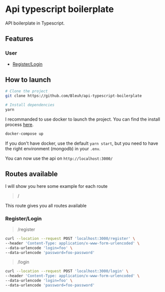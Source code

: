 # Api typescript boilerplate

API boilerplate in Typescript.

## Features

### User

- [Register/Login](#register/login)

## How to launch

```bash
# Clone the project
git clone https://github.com/Bleuh/api-typescript-boilerplate

# Install dependencies
yarn
```

I recommanded to use docker to launch the project.
You can find the install process [here](https://docs.docker.com/get-docker/).

```bash
docker-compose up
```

If you don't have docker, use the default `yarn start`, but you need to have the right environment (mongodb) in your `.env`.

You can now use the api on `http://localhost:3000/`

## Routes available

I will show you here some example for each route

> /

This route gives you all routes available

### Register/Login

> /register

```bash
curl --location --request POST 'localhost:3000/register' \
--header 'Content-Type: application/x-www-form-urlencoded' \
--data-urlencode 'login=foo' \
--data-urlencode 'password=foo-password'
```

> /login

```bash
curl --location --request POST 'localhost:3000/login' \
--header 'Content-Type: application/x-www-form-urlencoded' \
--data-urlencode 'login=foo' \
--data-urlencode 'password=foo-password'
```
